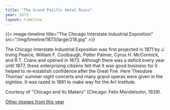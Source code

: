 ```yaml
---
title: "The Grand Pacific Hotel Ruins"
year: 1873
layout: timeline
---
```


{{< image-timeline title="The Chicago Interstate Industrial Exposition" src="/img/timeline/1873/large/218.jpg" >}}


The Chicago Interstate Industrial Exposition was first projected in 1871 by J. Irving Pearce, William F. Coolbaugh, Potter Palmer, Cyrus H. McCormick, and R.T. Crane and opened in 1873. Although there was a deficit every year until 1877, these enterprising citizens felt that it was good business for it helped to re-establish confidence after the Great Fire. Here Theodore Thomas' summer night concerts and many grand operas were given in the eighties. It was razed in 1891 to make way for the Art Institute.

Courtesy of "Chicago and Its Makers" (Chicago: Felix Mendelsohn, 1929).

[Other images from this year](/historical/timeline/1873)
